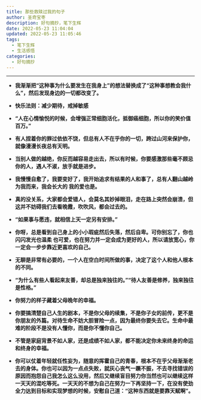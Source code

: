```yaml
---
title: 那些救赎过我的句子
author: 圣奇宝枣
description: 好句摘抄，笔下生辉
date: 2022-05-23 11:04:04
updated: 2022-05-23 11:05:46
tags:
  - 笔下生辉
  - 生活感悟
categories:
  - 好句摘抄
---
```


---

- **我渐渐把“这种事为什么要发生在我身上”的想法替换成了“这种事想教会我什么”，然后发现身边的一切都改变了。**

- **快乐法则：减少期待，戒掉敏感**

- **“人在心情愉悦的时候，会增强正常细胞活化，抵御癌细胞，所以你的笑价值百万。”**

- **有人捏着你的罪过依依不饶，但总有人不在乎你的一切，跨过山河来保护你，就像漫漫长夜总有天明。**

- **当别人做的越绝，你反而越容易走出去，所以有时候，你要感激那些毫不顾忌你的人，遇人不淑，放手就是进步。**

- **我慢慢自愈了，我要变好了，我开始追求有结果的人和事了，总有人翻山越岭为我而来，我会长大的 我的爱也是。**

- **真的没关系，大家都会爱错人，会莫名其妙掉眼泪，走在路上突然会崩溃，但这并不妨碍我们去看晚霞，吹吹风，都会过去的。**

- **“如果事与愿违，就相信上天一定另有安排。”**

- **你呀，总是看到自己身上的小小瑕疵然后失落，然后自卑。可你别忘了，你也闪闪发光也温柔 也可爱，也在努力并一定会成为更好的人，所以请放宽心，你一定会一步步靠近更喜欢的自己。**

- **无聊是非常有必要的，一个人在空白时间所做的事，决定了这个人和他人根本的不同。**

- **“为什么有些人看起来友善，却总是独来独往的。”“待人友善是修养，独来独往是性格。”**

- **你努力的样子藏着父母晚年的幸福。**

- **你要搞清楚自己人生的剧本，不是你父母的续集，不是你子女的前传，更不是你朋友的外篇。对待生命不妨大胆冒险一点，因为最终你要失去它。生命中最难的阶段不是没有人懂你，而是你不懂你自己。**

- **不管是家庭背景不如人家，还是成绩不如人家，都不能决定你未来终身的命运和终身的幸福。**

- **你可以仗着年轻就任性妄为，随意的挥霍自己的青春，根本不在乎父母渐渐老去的身体。你也可以因为一点点失败，就灰心丧气一蹶不振，不去寻找错误的原因而抱怨自己我怎么这么没用，然后又继续盲目努力你当然也可以继续这样一天天的混吃等死。一天天的不想为自己在努力一下再坚持一下，在没有使劲全力达到目标和实现梦想的时候，安慰自己道：“这种东西就是要靠天赋啊”。**
